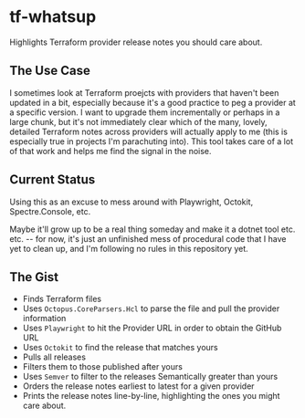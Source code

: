 # tf-whatsup

Highlights Terraform provider release notes you should care about.

## The Use Case

I sometimes look at Terraform proejcts with providers that haven't been updated in a bit, especially because it's a good practice to peg a provider at a specific version. I want to upgrade them incrementally or perhaps in a large chunk, but it's not immediately clear which of the many, lovely, detailed Terraform notes across providers will actually apply to me (this is especially true in projects I'm parachuting into). This tool takes care of a lot of that work and helps me find the signal in the noise.

## Current Status

Using this as an excuse to mess around with Playwright, Octokit, Spectre.Console, etc.

Maybe it'll grow up to be a real thing someday and make it a dotnet tool etc. etc. -- for now, it's just an unfinished mess of procedural code that I have yet to clean up, and I'm following no rules in this repository yet.

## The Gist

* Finds Terraform files
* Uses `Octopus.CoreParsers.Hcl` to parse the file and pull the provider information
* Uses `Playwright` to hit the Provider URL in order to obtain the GitHub URL
* Uses `Octokit` to find the release that matches yours
* Pulls all releases
* Filters them to those published after yours
* Uses `Semver` to filter to the releases Semantically greater than yours
* Orders the release notes earliest to latest for a given provider
* Prints the release notes line-by-line, highlighting the ones you might care about.
